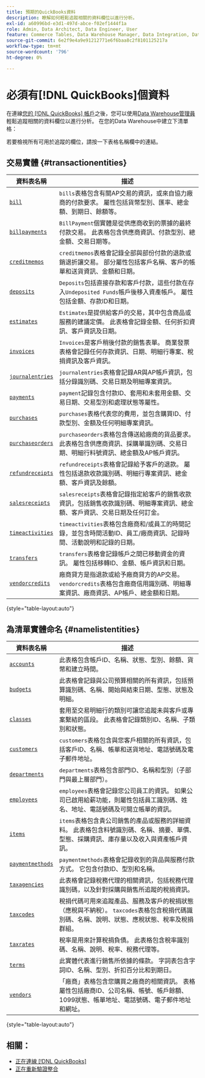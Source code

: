 ```yaml
---
title: 預期的QuickBooks資料
description: 瞭解如何輕鬆追蹤相關的資料欄位以進行分析。
exl-id: a60996bd-e3d1-497d-abce-f02ef1444f1a
role: Admin, Data Architect, Data Engineer, User
feature: Commerce Tables, Data Warehouse Manager, Data Integration, Data Import/Export
source-git-commit: 6e2f9e4a9e91212771e6f6baa8c2f8101125217a
workflow-type: tm+mt
source-wordcount: '796'
ht-degree: 0%

---
```


# 必須有[!DNL QuickBooks]個資料

在連線[您的 [!DNL QuickBooks] 帳戶](../../../data-analyst/importing-data/integrations/quickbooks.md)之後，您可以使用[Data Warehouse管理員](../../../data-analyst/data-warehouse-mgr/tour-dwm.md)輕鬆追蹤相關的資料欄位以進行分析。 在您的Data Warehouse中建立下清單格：

若要檢視所有可用於追蹤的欄位，請按一下表格名稱欄中的連結。

## 交易實體 {#transactionentities}

| **資料表名稱** | **描述** |
|-----|-----|
| [`bill`](https://developer.intuit.com/app/developer/qbo/docs/api/accounting/all-entities/Bill) | `bills`表格包含有關AP交易的資訊，或來自協力廠商的付款要求。 屬性包括貨幣型別、匯率、總金額、到期日、餘額等。 |
| [`billpayments`](https://developer.intuit.com/app/developer/qbo/docs/api/accounting/all-entities/BillPayment) | `BillPayment`個實體是從供應商收到的票據的最終付款交易。 此表格包含供應商資訊、付款型別、總金額、交易日期等。 |
| [`creditmemos`](https://developer.intuit.com/app/developer/qbo/docs/api/accounting/all-entities/CreditMemo) | `creditmemos`表格會記錄全部與部份付款的退款或銷退折讓交易。 部分屬性包括客戶名稱、客戶的帳單和送貨資訊、金額和日期。 |
| [`deposits`](https://developer.intuit.com/app/developer/qbo/docs/api/accounting/all-entities/Deposit) | `Deposits`包括直接存款和客戶付款，這些付款在存入`Undeposited Funds`帳戶後移入資產帳戶。 屬性包括金額、存款ID和日期。 |
| [`estimates`](https://developer.intuit.com/app/developer/qbo/docs/api/accounting/all-entities/Estimate) | `Estimates`是提供給客戶的交易，其中包含商品或服務的建議定價。 此表格會記錄金額、任何折扣資訊、客戶資訊及日期。 |
| [`invoices`](https://developer.intuit.com/app/developer/qbo/docs/api/accounting/all-entities/Invoice) | `Invoices`是客戶稍後付款的銷售表單。 商業發票表格會記錄任何存款資訊、日期、明細行專案、稅捐資訊及客戶資訊。 |
| [`journalentries`](https://developer.intuit.com/app/developer/qbo/docs/api/accounting/all-entities/JournalEntry) | `journalentries`表格會記錄AR與AP帳戶資訊，包括分錄識別碼、交易日期及明細專案資訊。 |
| [`payments`](https://developer.intuit.com/app/developer/qbo/docs/api/accounting/all-entities/Payment) | `payment`記錄包含付款ID、套用和未套用金額、交易日期、交易型別和處理狀態等屬性。 |
| [`purchases`](https://developer.intuit.com/app/developer/qbo/docs/api/accounting/all-entities/Purchase) | `purchases`表格代表您的費用，並包含購買ID、付款型別、金額及任何明細專案資訊。 |
| [`purchaseorders`](https://developer.intuit.com/app/developer/qbo/docs/api/accounting/all-entities/PurchaseOrder) | `purchaseorders`表格包含傳送給廠商的貨品要求。 此表格包含供應商資訊、採購單識別碼、交易日期、明細行料號資訊、總金額及AP帳戶資訊。 |
| [`refundreceipts`](https://developer.intuit.com/app/developer/qbo/docs/api/accounting/all-entities/RefundReceipt) | `refundreceipts`表格會記錄給予客戶的退款。 屬性包括退款收款識別碼、明細行專案資訊、總金額、客戶資訊及餘額。 |
| [`salesreceipts`](https://developer.intuit.com/app/developer/qbo/docs/api/accounting/all-entities/SalesReceipt) | `salesreceipts`表格會記錄指定給客戶的銷售收款資訊，包括銷售收款識別碼、明細專案資訊、總金額、客戶資訊、交易日期及任何訂金。 |
| [`timeactivities`](https://developer.intuit.com/app/developer/qbo/docs/api/accounting/all-entities/TimeActivity) | `timeactivities`表格包含廠商和/或員工的時間記錄，並包含時間活動ID、員工/廠商資訊、記錄時間、活動說明和記錄的日期。 |
| [`transfers`](https://developer.intuit.com/app/developer/qbo/docs/api/accounting/all-entities/Transfer) | `transfers`表格會記錄帳戶之間已移動資金的資訊。 屬性包括移轉ID、金額、帳戶資訊和日期。 |
| [`vendorcredits`](https://developer.intuit.com/app/developer/qbo/docs/api/accounting/all-entities/VendorCredit) | 廠商貸方是指退款或給予廠商貸方的AP交易。 `vendorcredits`表格包含廠商信用識別碼、明細專案資訊、廠商資訊、AP帳戶、總金額和日期。 |

{style="table-layout:auto"}

## 為清單實體命名 {#namelistentities}

| **資料表名稱** | **描述** |
|-----|-----|
| [`accounts`](https://developer.intuit.com/app/developer/qbo/docs/api/accounting/all-entities/Account) | 此表格包含帳戶ID、名稱、狀態、型別、餘額、貨幣和建立時間。 |
| [`budgets`](https://developer.intuit.com/app/developer/qbo/docs/api/accounting/all-entities/Budget) | 此表格會記錄與公司預算相關的所有資訊，包括預算識別碼、名稱、開始與結束日期、型態、狀態及明細。 |
| [`classes`](https://developer.intuit.com/app/developer/qbo/docs/api/accounting/all-entities/Class) | 套用至交易明細行的類別可讓您追蹤未與客戶或專案繫結的區段。 此表格會記錄類別ID、名稱、子類別和狀態。 |
| [`customers`](https://developer.intuit.com/app/developer/qbo/docs/api/accounting/all-entities/Customer) | `customers`表格包含與您客戶相關的所有資訊，包括客戶ID、名稱、帳單和送貨地址、電話號碼及電子郵件地址。 |
| [`departments`](https://developer.intuit.com/app/developer/qbo/docs/api/accounting/all-entities/Department) | `departments`表格包含部門ID、名稱和型別（子部門與最上層部門）。 |
| [`employees`](https://developer.intuit.com/app/developer/qbo/docs/api/accounting/all-entities/Employee) | `employees`表格會記錄您公司員工的資訊。 如果公司已啟用給薪功能，則屬性包括員工識別碼、姓名、地址、電話號碼及可開立帳單的資訊。 |
| [`items`](https://developer.intuit.com/app/developer/qbo/docs/api/accounting/all-entities/Item) | `items`表格包含貴公司銷售的產品或服務的詳細資料。 此表格包含料號識別碼、名稱、摘要、單價、型態、採購資訊、庫存量以及收入與資產帳戶資訊。 |
| [`paymentmethods`](https://developer.intuit.com/app/developer/qbo/docs/api/accounting/all-entities/PaymentMethod) | `paymentmethods`表格會記錄收到的貨品與服務付款方式。 它包含付款ID、型別和名稱。 |
| [`taxagencies`](https://developer.intuit.com/app/developer/qbo/docs/api/accounting/all-entities/TaxAgency) | 此表格會記錄稅務代理的相關資訊，包括稅務代理識別碼，以及針對採購與銷售所追蹤的稅捐資訊。 |
| [`taxcodes`](https://developer.intuit.com/app/developer/qbo/docs/api/accounting/all-entities/TaxCode) | 稅捐代碼可用來追蹤產品、服務及客戶的稅捐狀態（應稅與不納稅）。 `taxcodes`表格包含稅捐代碼識別碼、名稱、說明、狀態、應稅狀態、稅率及稅捐群組。 |
| [`taxrates`](https://developer.intuit.com/app/developer/qbo/docs/api/accounting/all-entities/TaxRate) | 稅率是用來計算稅捐負債。 此表格包含稅率識別碼、名稱、說明、稅率、稅務代理等。 |
| [`terms`](https://developer.intuit.com/app/developer/qbo/docs/api/accounting/all-entities/Term) | 此實體代表進行銷售所依據的條款。 字詞表包含字詞ID、名稱、型別、折扣百分比和到期日。 |
| [`vendors`](https://developer.intuit.com/app/developer/qbo/docs/api/accounting/all-entities/Vendor) | 「廠商」表格包含您購買之廠商的相關資訊。 表格屬性包括廠商ID、公司名稱、帳號、帳戶餘額、1099狀態、帳單地址、電話號碼、電子郵件地址和網址。 |

{style="table-layout:auto"}

## 相關：

* [正在連線 [!DNL QuickBooks]](../integrations/quickbooks.md)
* [正在重新驗證整合](https://experienceleague.adobe.com/docs/commerce-knowledge-base/kb/how-to/mbi-reauthenticating-integrations.html?lang=zh-Hant)

